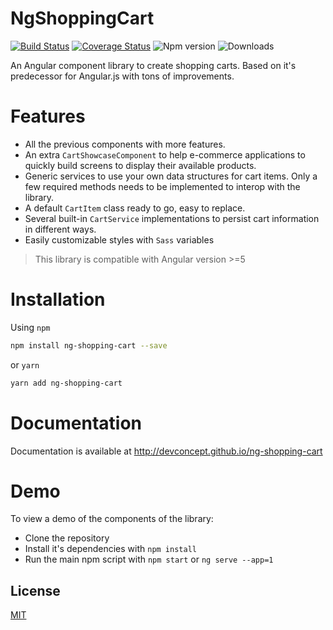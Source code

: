 # NgShoppingCart

[![Build Status][travis-image]][travis-url] [![Coverage Status][coveralls-image]][coveralls-url] ![Npm version][version-image] ![Downloads][downloads-image]

An Angular component library to create shopping carts. Based on it's predecessor for Angular.js with tons of improvements.

# Features

- All the previous components with more features.
- An extra `CartShowcaseComponent` to help e-commerce applications to quickly build screens to display their available products.
- Generic services to use your own data structures for cart items. Only a few required methods needs to be implemented to interop with the library.
- A default `CartItem` class ready to go, easy to replace.
- Several built-in `CartService` implementations to persist cart information in different ways.
- Easily customizable styles with `Sass` variables

> This library is compatible with Angular version >=5

# Installation

Using `npm`

```bash
npm install ng-shopping-cart --save
```

or `yarn`

```bash
yarn add ng-shopping-cart
```


# Documentation

Documentation is available at http://devconcept.github.io/ng-shopping-cart

# Demo

To view a demo of the components of the library:

- Clone the repository
- Install it's dependencies with `npm install`
- Run the main npm script with `npm start` or `ng serve --app=1`

## License

[MIT](https://github.com/devconcept/ng-shopping-cart/blob/master/LICENSE)

[travis-url]: https://travis-ci.org/devconcept/multer-gridfs-storage
[travis-image]: https://travis-ci.org/devconcept/multer-gridfs-storage.svg?branch=master "Build status"
[coveralls-url]: https://coveralls.io/github/devconcept/multer-gridfs-storage?branch=master
[coveralls-image]: https://coveralls.io/repos/github/devconcept/multer-gridfs-storage/badge.svg?branch=master "Coverage report"
[version-image]:https://img.shields.io/npm/v/multer-gridfs-storage.svg "Npm version"
[downloads-image]: https://img.shields.io/npm/dm/multer-gridfs-storage.svg "Monthly downloads"




